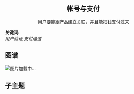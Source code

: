 <h2 align="center">帐号与支付</h2>
<p align="center">用户要能跟产品建立关联，并且能把钱支付过来</p>

**关键词:**<br/>
*用户验证,支付通道*

## 图谱
![图片加载中...](https://github.com/gonglei007/GameDevMind/blob/main/exports/8.8.帐号与支付.png?raw=true)

## 子主题
